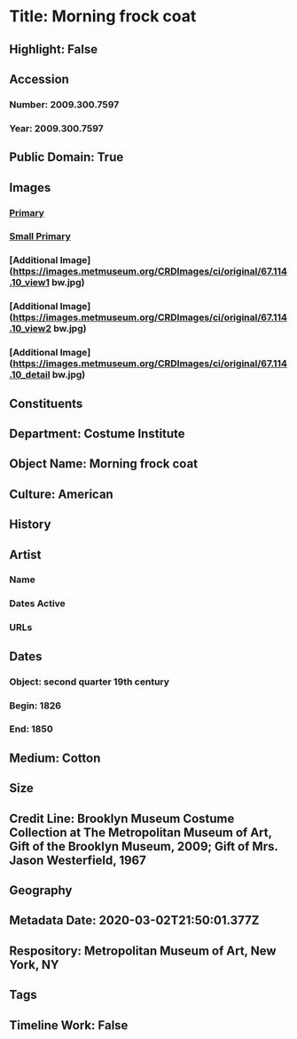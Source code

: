 # Title: Morning frock coat
## Highlight: False
## Accession
### Number: 2009.300.7597
### Year: 2009.300.7597
## Public Domain: True
## Images
### [Primary](https://images.metmuseum.org/CRDImages/ci/original/67.114.10_CP2.jpg)
### [Small Primary](https://images.metmuseum.org/CRDImages/ci/web-large/67.114.10_CP2.jpg)
### [Additional Image](https://images.metmuseum.org/CRDImages/ci/original/67.114.10_view1 bw.jpg)
### [Additional Image](https://images.metmuseum.org/CRDImages/ci/original/67.114.10_view2 bw.jpg)
### [Additional Image](https://images.metmuseum.org/CRDImages/ci/original/67.114.10_detail bw.jpg)
## Constituents
## Department: Costume Institute
## Object Name: Morning frock coat
## Culture: American
## History
## Artist
### Name
### Dates Active
### URLs
## Dates
### Object: second quarter 19th century
### Begin: 1826
### End: 1850
## Medium: Cotton
## Size
## Credit Line: Brooklyn Museum Costume Collection at The Metropolitan Museum of Art, Gift of the Brooklyn Museum, 2009; Gift of Mrs. Jason Westerfield, 1967
## Geography
## Metadata Date: 2020-03-02T21:50:01.377Z
## Respository: Metropolitan Museum of Art, New York, NY
## Tags
## Timeline Work: False